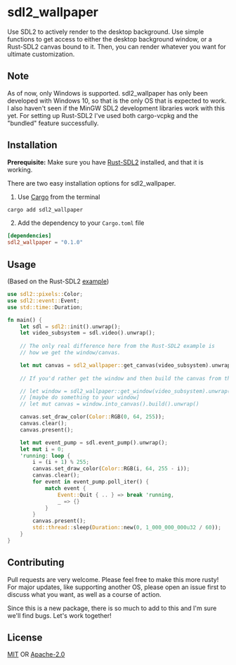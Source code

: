 # sdl2_wallpaper

Use SDL2 to actively render to the desktop background. Use simple functions to get access to either the desktop background window, or a Rust-SDL2 canvas bound to it. Then, you can render whatever you want for ultimate customization.

## Note

As of now, only Windows is supported. sdl2_wallpaper has only been developed with Windows 10, so that is the only OS that is expected to work.
I also haven't seen if the MinGW SDL2 development libraries work with this yet.
For setting up Rust-SDL2 I've used both cargo-vcpkg and the "bundled" feature successfully.

## Installation

**Prerequisite:** Make sure you have [Rust-SDL2](https://crates.io/crates/sdl2) installed, and that it is working.

There are two easy installation options for sdl2_wallpaper.

1. Use [Cargo](https://doc.rust-lang.org/cargo/getting-started/installation.html) from the terminal

```bash
cargo add sdl2_wallpaper
```

2. Add the dependency to your `Cargo.toml` file

```toml
[dependencies]
sdl2_wallpaper = "0.1.0"
```

## Usage

(Based on the Rust-SDL2 [example](https://rust-sdl2.github.io/rust-sdl2/sdl2/#getting-started))

```rust
use sdl2::pixels::Color;
use sdl2::event::Event;
use std::time::Duration;

fn main() {
    let sdl = sdl2::init().unwrap();
    let video_subsystem = sdl.video().unwrap();
    
    // The only real difference here from the Rust-SDL2 example is
    // how we get the window/canvas.

    let mut canvas = sdl2_wallpaper::get_canvas(video_subsystem).unwrap();
    
    // If you'd rather get the window and then build the canvas from that:

    // let window = sdl2_wallpaper::get_window(video_subsystem).unwrap();
    // [maybe do something to your window]
    // let mut canvas = window.into_canvas().build().unwrap()

    canvas.set_draw_color(Color::RGB(0, 64, 255));
    canvas.clear();
    canvas.present();

    let mut event_pump = sdl.event_pump().unwrap();
    let mut i = 0;
    'running: loop {
        i = (i + 1) % 255;
        canvas.set_draw_color(Color::RGB(i, 64, 255 - i));
        canvas.clear();
        for event in event_pump.poll_iter() {
            match event {
                Event::Quit { .. } => break 'running,
                _ => {}
            }
        }
        canvas.present();
        std::thread::sleep(Duration::new(0, 1_000_000_000u32 / 60));
    } 
}
```

## Contributing

Pull requests are very welcome. Please feel free to make this more rusty! For major updates, like supporting another OS, please open an issue first to discuss what you want, as well as a course of action.

Since this is a new package, there is so much to add to this and I'm sure we'll find bugs. Let's work together!

## License

[MIT](https://choosealicense.com/licenses/mit/)
OR
[Apache-2.0](https://choosealicense.com/licenses/apache-2.0/)
